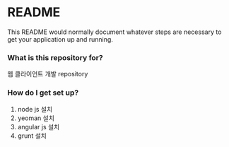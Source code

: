 # README #

This README would normally document whatever steps are necessary to get your application up and running.

### What is this repository for? ###

웹 클라이언트 개발 repository

### How do I get set up? ###

1. node js 설치
2. yeoman 설치
3. angular js 설치
4. grunt 설치

